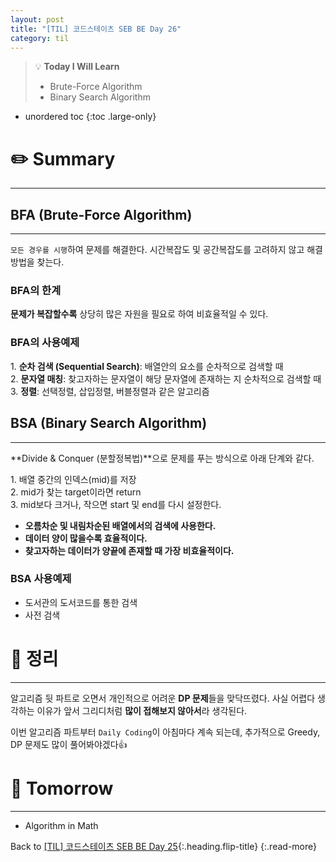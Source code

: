 ```yaml
---
layout: post
title: "[TIL] 코드스테이츠 SEB BE Day 26"
category: til
---
```

> 💡 **Today I Will Learn**
>
> * Brute-Force Algorithm
> * Binary Search Algorithm

* unordered toc
{:toc .large-only}

# ✏️ Summary
***

## BFA (Brute-Force Algorithm)
***

`모든 경우를 시행`하여 문제를 해결한다. 시간복잡도 및 공간복잡도를 고려하지 않고 해결방법을 찾는다.

### BFA의 한계

**문제가 복잡할수록** 상당히 많은 자원을 필요로 하여 비효율적일 수 있다.

### BFA의 사용예제

1\. **순차 검색 (Sequential Search)**: 배열안의 요소를 순차적으로 검색할 때  
2\. **문자열 매칭**: 찾고자하는 문자열이 해당 문자열에 존재하는 지 순차적으로 검색할 때  
3\. **정렬**: 선택정렬, 삽입정렬, 버블정렬과 같은 알고리즘

## BSA (Binary Search Algorithm)
***

**Divide & Conquer (분할정복법)**으로 문제를 푸는 방식으로 아래 단계와 같다.

1\. 배열 중간의 인덱스(mid)를 저장  
2\. mid가 찾는 target이라면 return  
3\. mid보다 크거나, 작으면 start 및 end를 다시 설정한다.

* **오름차순 및 내림차순된 배열에서의 검색에 사용한다.**
* **데이터 양이 많을수록 효율적이다.**
* **찾고자하는 데이터가 양끝에 존재할 때 가장 비효율적이다.**

### BSA 사용예제

* 도서관의 도서코드를 통한 검색
* 사전 검색

# 📌 정리
***

알고리즘 뒷 파트로 오면서 개인적으로 어려운 **DP 문제**들을 맞닥뜨렸다. 사실 어렵다 생각하는 이유가 앞서 그리디처럼 **많이 접해보지 않아서**라 생각된다.

이번 알고리즘 파트부터 `Daily Coding`이 아침마다 계속 되는데, 추가적으로 Greedy, DP 문제도 많이 풀어봐야겠다👍

# 🎯 Tomorrow
***

* Algorithm in Math

Back to [[TIL] 코드스테이츠 SEB BE Day 25](220531-til){:.heading.flip-title}
{:.read-more}